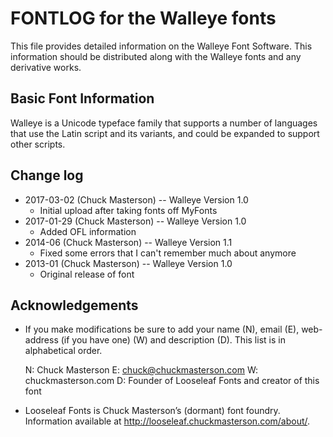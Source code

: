 # FONTLOG for the Walleye fonts

This file provides detailed information on the Walleye Font Software. This information should be
distributed along with the Walleye fonts and any derivative works.

## Basic Font Information

Walleye is a Unicode typeface family that supports a number of languages that use the Latin
script and its variants, and could be expanded to support other scripts.


## Change log

* 2017-03-02 (Chuck Masterson) -- Walleye Version 1.0
  - Initial upload after taking fonts off MyFonts
* 2017-01-29 (Chuck Masterson) -- Walleye Version 1.0
  - Added OFL information
* 2014-06 (Chuck Masterson) -- Walleye Version 1.1
  - Fixed some errors that I can't remember much about anymore
* 2013-01 (Chuck Masterson) -- Walleye Version 1.0
  - Original release of font

## Acknowledgements

* If you make modifications be sure to add your name (N), email (E), web-address (if you have one)
  (W) and description (D). This list is in alphabetical order.

  N: Chuck Masterson
  E: chuck@chuckmasterson.com
  W: chuckmasterson.com
  D: Founder of Looseleaf Fonts and creator of this font


* Looseleaf Fonts is Chuck Masterson’s (dormant) font foundry. Information available at
  <http://looseleaf.chuckmasterson.com/about/>.

